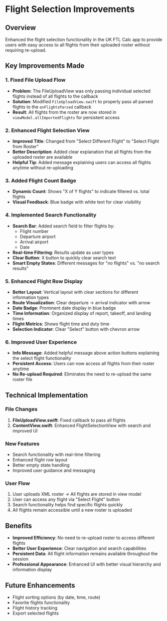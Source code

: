 # Flight Selection Improvements

## Overview
Enhanced the flight selection functionality in the UK FTL Calc app to provide users with easy access to all flights from their uploaded roster without requiring re-upload.

## Key Improvements Made

### 1. Fixed File Upload Flow
- **Problem**: The FileUploadView was only passing individual selected flights instead of all flights to the callback
- **Solution**: Modified `FileUploadView.swift` to properly pass all parsed flights to the `onFlightsParsed` callback
- **Result**: All flights from the roster are now stored in `viewModel.allImportedFlights` for persistent access

### 2. Enhanced Flight Selection View
- **Improved Title**: Changed from "Select Different Flight" to "Select Flight from Roster"
- **Better Description**: Added clear explanation that all flights from the uploaded roster are available
- **Helpful Tip**: Added message explaining users can access all flights anytime without re-uploading

### 3. Added Flight Count Badge
- **Dynamic Count**: Shows "X of Y flights" to indicate filtered vs. total flights
- **Visual Feedback**: Blue badge with white text for clear visibility

### 4. Implemented Search Functionality
- **Search Bar**: Added search field to filter flights by:
  - Flight number
  - Departure airport
  - Arrival airport
  - Date
- **Real-time Filtering**: Results update as user types
- **Clear Button**: X button to quickly clear search text
- **Smart Empty States**: Different messages for "no flights" vs. "no search results"

### 5. Enhanced Flight Row Display
- **Better Layout**: Vertical layout with clear sections for different information types
- **Route Visualization**: Clear departure → arrival indicator with arrow
- **Date Badge**: Prominent date display in blue badge
- **Time Information**: Organized display of report, takeoff, and landing times
- **Flight Metrics**: Shows flight time and duty time
- **Selection Indicator**: Clear "Select" button with chevron arrow

### 6. Improved User Experience
- **Info Message**: Added helpful message above action buttons explaining the select flight functionality
- **Persistent Access**: Users can now access all flights from their roster anytime
- **No Re-upload Required**: Eliminates the need to re-upload the same roster file

## Technical Implementation

### File Changes
1. **FileUploadView.swift**: Fixed callback to pass all flights
2. **ContentView.swift**: Enhanced FlightSelectionView with search and improved UI

### New Features
- Search functionality with real-time filtering
- Enhanced flight row layout
- Better empty state handling
- Improved user guidance and messaging

### User Flow
1. User uploads XML roster → All flights are stored in view model
2. User can access any flight via "Select Flight" button
3. Search functionality helps find specific flights quickly
4. All flights remain accessible until a new roster is uploaded

## Benefits
- **Improved Efficiency**: No need to re-upload roster to access different flights
- **Better User Experience**: Clear navigation and search capabilities
- **Persistent Data**: All flight information remains available throughout the session
- **Professional Appearance**: Enhanced UI with better visual hierarchy and information display

## Future Enhancements
- Flight sorting options (by date, time, route)
- Favorite flights functionality
- Flight history tracking
- Export selected flights
